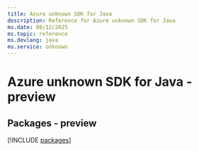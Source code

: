 ```yaml
---
title: Azure unknown SDK for Java
description: Reference for Azure unknown SDK for Java
ms.date: 08/12/2025
ms.topic: reference
ms.devlang: java
ms.service: unknown
---
```

# Azure unknown SDK for Java - preview
## Packages - preview
[!INCLUDE [packages](unknown-index.md)]